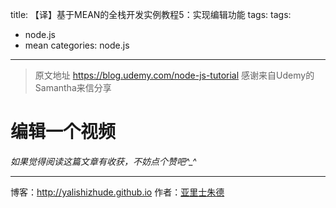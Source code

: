 title: 【译】基于MEAN的全栈开发实例教程5：实现编辑功能
tags:
tags:
  - node.js
  - mean
categories: node.js
---

>原文地址 https://blog.udemy.com/node-js-tutorial
>感谢来自Udemy的Samantha来信分享

# 编辑一个视频


*如果觉得阅读这篇文章有收获，不妨点个赞吧^_^*

- - - 
博客：http://yalishizhude.github.io
作者：[亚里士朱德](http://yalishizhude.github.io/about/)